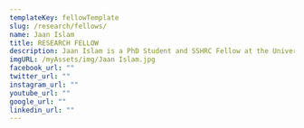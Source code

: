 ```yaml
---
templateKey: fellowTemplate
slug: /research/fellows/
name: Jaan Islam
title: RESEARCH FELLOW
description: Jaan Islam is a PhD Student and SSHRC Fellow at the University of Edinburgh.
imgURL: /myAssets/img/Jaan Islam.jpg
facebook_url: ""
twitter_url: ""
instagram_url: ""
youtube_url: ""
google_url: ""
linkedin_url: ""
---
```


